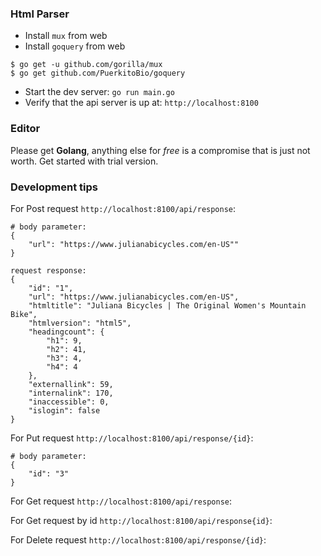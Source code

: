 ### Html Parser

* Install `mux` from web
* Install `goquery` from web
```
$ go get -u github.com/gorilla/mux
$ go get github.com/PuerkitoBio/goquery   
```

* Start the dev server: `go run main.go`
* Verify that the api server is up at: `http://localhost:8100`


### Editor
Please get **Golang**, anything else for *free* is a compromise that is just not worth.
Get started with trial version.



### Development tips

For Post request `http://localhost:8100/api/response`:
```
# body parameter:
{
    "url": "https://www.julianabicycles.com/en-US""
}

request response:
{
    "id": "1",
    "url": "https://www.julianabicycles.com/en-US",
    "htmltitle": "Juliana Bicycles | The Original Women's Mountain Bike",
    "htmlversion": "html5",
    "headingcount": {
        "h1": 9,
        "h2": 41,
        "h3": 4,
        "h4": 4
    },
    "externallink": 59,
    "internalink": 170,
    "inaccessible": 0,
    "islogin": false
}
```

For Put request `http://localhost:8100/api/response/{id}`:

```
# body parameter:
{
    "id": "3"
}
```

For Get request `http://localhost:8100/api/response`:

For Get request by id `http://localhost:8100/api/response{id}`:

For Delete request `http://localhost:8100/api/response/{id}`:

